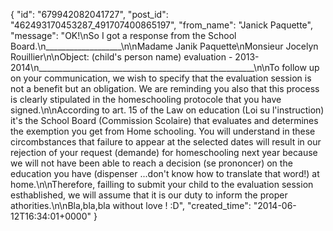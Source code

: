  {
   "id": "679942082041727",
   "post_id": "462493170453287_491707400865197",
   "from_name": "Janick Paquette",
   "message": "OK!\nSo I got a response from the School Board.\n___________________\n\nMadame Janik Paquette\nMonsieur Jocelyn Rouillier\n\nObject: (child's person name) evaluation - 2013-2014\n______________________________________________________\n\nTo follow up on your communication, we wish to specify that the evaluation session is not a benefit but an obligation. We are reminding you also that this process is clearly stipulated in the homeschooling protocole that you have signed.\n\nAccording to art. 15 of the Law on education (Loi su l'instruction) it's the School Board (Commission Scolaire) that evaluates and determines the exemption you get from Home schooling. You will understand in these circombstances that failure to appear at the selected dates will result in our rejection of your request (demande) for homeschooling next year because we will not have been able to reach a decision (se prononcer) on the education you have (dispenser ...don't know how to translate that word!) at home.\n\nTherefore, failling to submit your child to the evaluation session esthablished, we will assume that it is our duty to inform the proper athorities.\n\nBla,bla,bla without love ! :D",
   "created_time": "2014-06-12T16:34:01+0000"
 }
